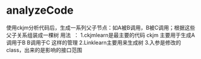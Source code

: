 # analyzeCode
使用ckjm分析代码后，生成一系列父子节点：如A被B调用，B被C调用；根据这些父子关系组装成一棵树
用法  ：
1.ckjmlearn是最主要的代码 ckjm 主要用于生成A调用于B B调用于C 这样的管理
2.Linklearn主要用来生成树
3.入参是修改的class，出来的是影响的接口范围
